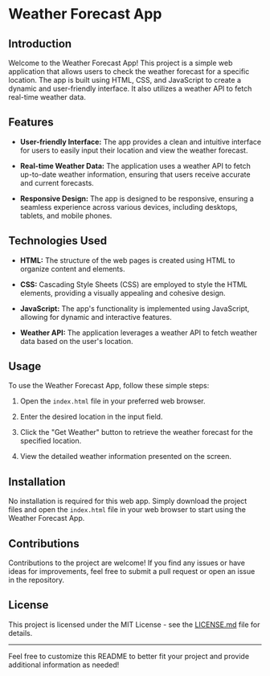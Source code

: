 # Weather Forecast App

## Introduction

Welcome to the Weather Forecast App! This project is a simple web application that allows users to check the weather forecast for a specific location. The app is built using HTML, CSS, and JavaScript to create a dynamic and user-friendly interface. It also utilizes a weather API to fetch real-time weather data.

## Features

- **User-friendly Interface:** The app provides a clean and intuitive interface for users to easily input their location and view the weather forecast.

- **Real-time Weather Data:** The application uses a weather API to fetch up-to-date weather information, ensuring that users receive accurate and current forecasts.

- **Responsive Design:** The app is designed to be responsive, ensuring a seamless experience across various devices, including desktops, tablets, and mobile phones.

## Technologies Used

- **HTML:** The structure of the web pages is created using HTML to organize content and elements.

- **CSS:** Cascading Style Sheets (CSS) are employed to style the HTML elements, providing a visually appealing and cohesive design.

- **JavaScript:** The app's functionality is implemented using JavaScript, allowing for dynamic and interactive features.

- **Weather API:** The application leverages a weather API to fetch weather data based on the user's location.

## Usage

To use the Weather Forecast App, follow these simple steps:

1. Open the `index.html` file in your preferred web browser.

2. Enter the desired location in the input field.

3. Click the "Get Weather" button to retrieve the weather forecast for the specified location.

4. View the detailed weather information presented on the screen.

## Installation

No installation is required for this web app. Simply download the project files and open the `index.html` file in your web browser to start using the Weather Forecast App.

## Contributions

Contributions to the project are welcome! If you find any issues or have ideas for improvements, feel free to submit a pull request or open an issue in the repository.

## License

This project is licensed under the MIT License - see the [LICENSE.md](LICENSE.md) file for details.

---

Feel free to customize this README to better fit your project and provide additional information as needed!
